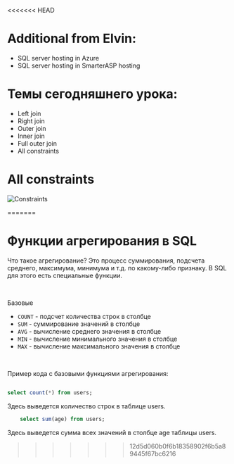 <<<<<<< HEAD
# Additional from Elvin:
* SQL server hosting in Azure
* SQL server hosting in SmarterASP hosting


# Темы сегодняшнего урока: 
* Left join
* Right join
* Outer join
* Inner join 
* Full outer join
* All constraints 


# All constraints

![Constraints]("Constraints.jpg")


=======
# Функции агрегирования в SQL 

Что такое агрегирование? Это процесс суммирования, подсчета среднего, максимума, минимума и т.д. по какому-либо признаку. В SQL для этого есть специальные функции.

<br>

Базовые
* `COUNT` - подсчет количества строк в столбце
* `SUM` - суммирование значений в столбце
* `AVG` - вычисление среднего значения в столбце
* `MIN` - вычисление минимального значения в столбце
* `MAX` - вычисление максимального значения в столбце
<br>

Пример кода с базовыми функциями агрегирования:

```sql

select count(*) from users;
```
Здесь выведется количество строк в таблице users.
    
```sql
    select sum(age) from users;
```
Здесь выведется сумма всех значений в столбце age таблицы users.
    
>>>>>>> 12d5d060b0f6b18358902f6b5a89445f67bc6216

